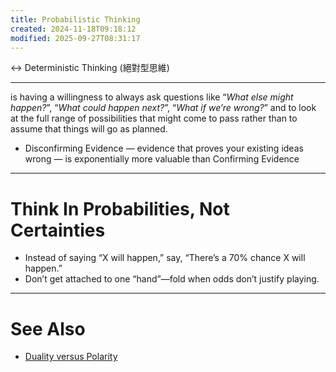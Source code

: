 ```yaml
---
title: Probabilistic Thinking
created: 2024-11-18T09:18:12
modified: 2025-09-27T08:31:17
---
```


↔ Deterministic Thinking (絕對型思維)

---

is having a willingness to always ask questions like “_What else might happen?_”, “_What could happen next?_”, “_What if we’re wrong?_” and to look at the full range of possibilities that might come to pass rather than to assume that things will go as planned.

* Disconfirming Evidence — evidence that proves your existing ideas wrong — is exponentially more valuable than Confirming Evidence

---

# Think In Probabilities, Not Certainties

* Instead of saying “X will happen,” say, “There’s a 70% chance X will happen.”
* Don’t get attached to one “hand”—fold when odds don’t justify playing.

---

# See Also

- [Duality versus Polarity](Duality%20versus%20Polarity.md)
